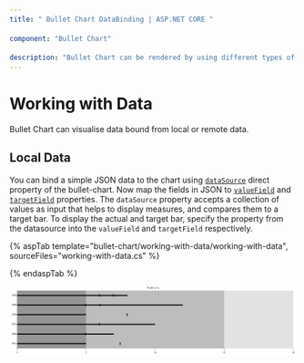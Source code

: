 ```yaml
---
title: " Bullet Chart DataBinding | ASP.NET CORE "

component: "Bullet Chart"

description: "Bullet Chart can be rendered by using different types of data source. They are called local data, remote data. "
---
```


# Working with Data

Bullet Chart can visualise data bound from local or remote data.

## Local Data

You can bind a simple JSON data to the chart using
[`dataSource`](../api/bullet-chart/) direct property of the bullet-chart. Now map the fields in
JSON to [`valueField`](https://help.syncfusion.com/cr/aspnetcore-js2/Syncfusion.EJ2.Charts.BulletChartBuilder.html) and [`targetField`](https://help.syncfusion.com/cr/aspnetcore-js2/Syncfusion.EJ2.Charts.BulletChartBuilder.html) properties.
The `dataSource` property accepts a collection of values as input that helps to display measures, and compares them to a target bar. To display the actual and target bar, specify the property from the datasource into the `valueField` and `targetField` respectively.

{% aspTab template="bullet-chart/working-with-data/working-with-data", sourceFiles="working-with-data.cs" %}

{% endaspTab %}

![Data Binding in Bullet Chart](images/blazor-bullet-chart-data-binding.png)